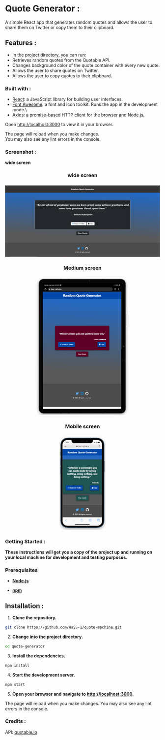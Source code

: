 # Quote Generator :

A simple React app that generates random quotes and allows the user to share them on Twitter or copy them to their clipboard.

## Features :

* In the project directory, you can run:
* Retrieves random quotes from the Quotable API.
* Changes background color of the quote container with every new quote.
* Allows the user to share quotes on Twitter.
* Allows the user to copy quotes to their clipboard.


### Built with :

* <a href="https://reactjs.org/" target="_blank">React</a>: a JavaScript library for building user interfaces.
* <a href="https://fontawesome.com/" target="_blank">Font Awesome</a>: a font and icon toolkit.
 Runs the app in the development mode.\
* <a href="https://github.com/axios/axios" target="_blank">Axios</a>: a promise-based HTTP client for the browser and Node.js.

Open [http://localhost:3000](http://localhost:3000) to view it in your browser.

The page will reload when you make changes.\
You may also see any lint errors in the console.

### Screenshot :

**wide screen**

<div align="center"><h3>wide screen</h3></div>
<div align="center"><h3><img src="/src/images/screen.PNG?raw=true" width="800"></h3></div>




<div align="center"><h3>Medium screen</h3></div>
<div align="center"><h3><img src="/src/images/tablette_screen.PNG?raw=true" width="300"></h3></div>



<div align="center"><h3>Mobile screen</h3></div>
<div align="center"><h3><img src="/src/images/mobile.PNG?raw=true" width="150"></h3></div>




### Getting Started :

**These instructions will get you a copy of the project up and running on your local machine for development and testing purposes.**

### Prerequisites


* **<a href="https://nodejs.org/en/download/" target="_blank">Node.js</a>**

* **<a href="https://www.npmjs.com/get-npm" target="_blank">npm</a>**




## Installation :

1. **Clone the repository.**

```bash
git clone https://github.com/HaSS-1/quote-machine.git
```
2. **Change into the project directory.**

```bash
cd quote-generator
```
3. **Install the dependencies.**

```bash
npm install
```

 4. **Start the development server.**
 ```bash
npm start
```
5. **Open your browser and navigate to <a href="http://localhost:3000" target="_blank">http://localhost:3000</a>.**


The page will reload when you make changes.
You may also see any lint errors in the console.


### Credits :

API: <a href="https://quotable.io/" target="_blank">quotable.io</a>


